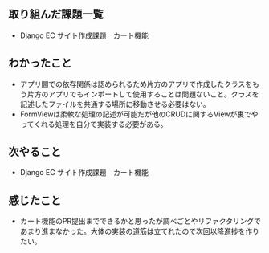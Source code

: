 ## 取り組んだ課題一覧 
- Django EC サイト作成課題　カート機能
## わかったこと
- アプリ間での依存関係は認められるため片方のアプリで作成したクラスをもう片方のアプリでもインポートして使用することは問題ないこと。クラスを記述したファイルを共通する場所に移動させる必要はない。
- FormViewは柔軟な処理の記述が可能だが他のCRUDに関するViewが裏でやってくれる処理を自分で実装する必要がある。
## 次やること  
- Django EC サイト作成課題　カート機能
## 感じたこと 
- カート機能のPR提出までできるかと思ったが調べごとやリファクタリングであまり進まなかった。大体の実装の道筋は立てれたので次回以降進捗を作りたい。